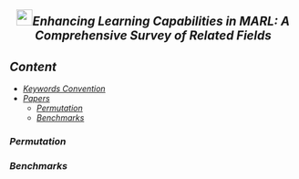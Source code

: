 <div align="center">
  <h2><img src="assets/logo.png" height="28px"/><i>Enhancing Learning Capabilities in MARL: A Comprehensive Survey of Related Fields</h2> 
</div>

## Content

- [Keywords Convention](#keywords-convention)
- [Papers](#papers)
  - [Permutation](#Permutation)
  - [Benchmarks](#benchmarks)

### Permutation

### Benchmarks
